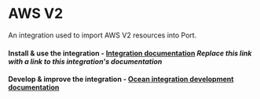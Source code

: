 # AWS V2

An integration used to import AWS V2 resources into Port.

#### Install & use the integration - [Integration documentation](https://docs.port.io/build-your-software-catalog/sync-data-to-catalog/) *Replace this link with a link to this integration's documentation*

#### Develop & improve the integration - [Ocean integration development documentation](https://ocean.getport.io/develop-an-integration/)
